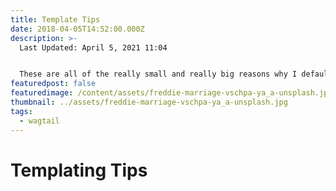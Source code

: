 ```yaml
---
title: Template Tips
date: 2018-04-05T14:52:00.000Z
description: >-
  Last Updated: April 5, 2021 11:04


  These are all of the really small and really big reasons why I default to wagtail on my client projects.
featuredpost: false
featuredimage: /content/assets/freddie-marriage-vschpa-ya_a-unsplash.jpg
thumbnail: ../assets/freddie-marriage-vschpa-ya_a-unsplash.jpg
tags:
  - wagtail
---
```

# Templating Tips
